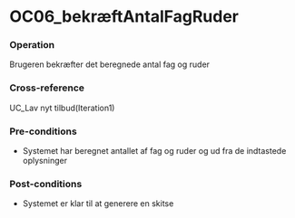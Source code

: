 # OC06_bekræftAntalFagRuder 

### Operation
Brugeren bekræfter det beregnede antal fag og ruder

### Cross-reference
UC_Lav nyt tilbud(Iteration1)

### Pre-conditions
- Systemet har beregnet antallet af fag og ruder og ud fra de indtastede oplysninger

### Post-conditions
- Systemet er klar til at generere en skitse
